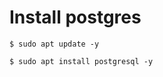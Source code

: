 # Install postgres

```console
$ sudo apt update -y
```

```console
$ sudo apt install postgresql -y
```

